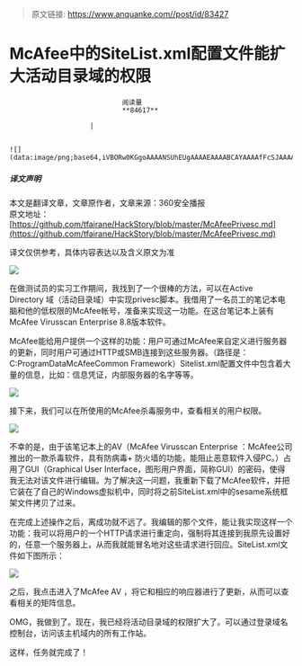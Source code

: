 > 原文链接: https://www.anquanke.com//post/id/83427 


# McAfee中的SiteList.xml配置文件能扩大活动目录域的权限


                                阅读量   
                                **84617**
                            
                        |
                        
                                                                                                                                    ![](data:image/png;base64,iVBORw0KGgoAAAANSUhEUgAAAAEAAAABCAYAAAAfFcSJAAAAAXNSR0IArs4c6QAAAARnQU1BAACxjwv8YQUAAAAJcEhZcwAADsQAAA7EAZUrDhsAAAANSURBVBhXYzh8+PB/AAffA0nNPuCLAAAAAElFTkSuQmCC)
                                                                                            



##### 译文声明

本文是翻译文章，文章原作者，文章来源：360安全播报
                                <br>原文地址：[https://github.com/tfairane/HackStory/blob/master/McAfeePrivesc.md](https://github.com/tfairane/HackStory/blob/master/McAfeePrivesc.md)

译文仅供参考，具体内容表达以及含义原文为准



[![](https://p1.ssl.qhimg.com/t01beccd16b0ae3e1ff.jpg)](https://p1.ssl.qhimg.com/t01beccd16b0ae3e1ff.jpg)



在做测试员的实习工作期间，我找到了一个很棒的方法，可以在Active Directory 域（活动目录域）中实现privesc脚本。我借用了一名员工的笔记本电脑和他的低权限的McAfee帐号，准备来实现这一功能。在这台笔记本上装有McAfee Virusscan Enterprise 8.8版本软件。

McAfee能给用户提供一个这样的功能：用户可通过McAfee来自定义进行服务器的更新，同时用户可通过HTTP或SMB连接到这些服务器。（路径是：C:ProgramDataMcAfeeCommon Framework）Sitelist.xml配置文件中包含着大量的信息，比如：信息凭证，内部服务器的名字等等。

[![](https://p2.ssl.qhimg.com/t012e15a34960a1746a.png)](https://p2.ssl.qhimg.com/t012e15a34960a1746a.png)

接下来，我们可以在所使用的McAfee杀毒服务中，查看相关的用户权限。

[![](https://p4.ssl.qhimg.com/t0194618ad3668704fc.png)](https://p4.ssl.qhimg.com/t0194618ad3668704fc.png)

不幸的是，由于该笔记本上的AV（McAfee Virusscan Enterprise ：McAfee公司推出的一款杀毒软件，具有防病毒+ 防火墙的功能，能阻止恶意软件入侵PC。）占用了GUI（Graphical User Interface，图形用户界面，简称GUI）的密码，使得我无法对该文件进行编辑。为了解决这一问题，我重新下载了McAfee软件，并把它装在了自己的Windows虚拟机中，同时将之前SiteList.xml中的sesame系统框架文件拷贝了过来。

在完成上述操作之后，离成功就不远了。我编辑的那个文件，能让我实现这样一个功能：我可以将用户的一个HTTP请求进行重定向，强制将其连接到我原先设置好的，任意一个服务器上，从而我就能冒名地对这些请求进行回应。SiteList.xml文件如下图所示：

[![](https://p2.ssl.qhimg.com/t010c7cf4f209f156b9.png)](https://p2.ssl.qhimg.com/t010c7cf4f209f156b9.png)

之后，我点击进入了McAfee AV ，将它和相应的响应器进行了更新，从而可以查看相关的矩阵信息。

OMG，我做到了。现在，我已经将活动目录域的权限扩大了。可以通过登录域名控制台，访问该主机域内的所有工作站。

这样，任务就完成了！
